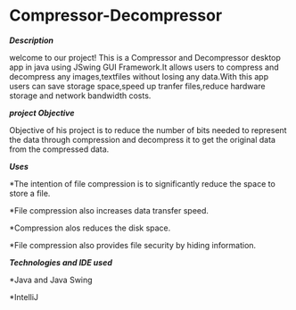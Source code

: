 # Compressor-Decompressor
***Description***

welcome to our project!
This is a Compressor and Decompressor desktop app in java using JSwing GUI Framework.It allows users to compress and decompress any images,textfiles without losing any data.With this app users can save storage space,speed up tranfer files,reduce hardware storage and network bandwidth costs.

***project Objective***

Objective of his project is to reduce the number of bits needed to represent the data through compression and decompress it to get the original data from the compressed data.

***Uses***

*The intention of file compression is to significantly reduce the space to store a file.

*File compression also increases data transfer speed.

*Compression alos reduces the disk space.

*File compression also provides file security by hiding information.

***Technologies and IDE used***

*Java and Java Swing

*IntelliJ



